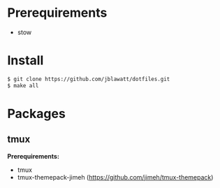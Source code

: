 
# Prerequirements

* stow 

# Install

```sh
$ git clone https://github.com/jblawatt/dotfiles.git
$ make all
```
# Packages

## tmux

**Prerequirements:**

- tmux
- tmux-themepack-jimeh (https://github.com/jimeh/tmux-themepack)
